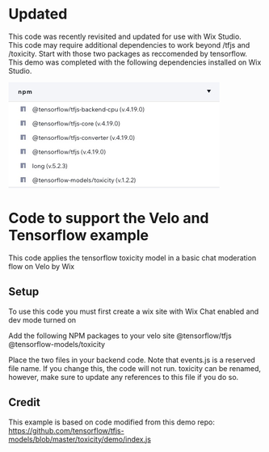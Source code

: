 # Updated
This code was recently revisited and updated for use with Wix Studio.  
This code may require additional dependencies to work beyond /tfjs and /toxicity. Start with those two packages as reccomended by tensorflow.
This demo was completed with the following dependencies installed on Wix Studio.

![list of NPM packages](https://github.com/amandamartin-dev/velo-tensorflow/blob/main/updated%20packages.jpg?raw=true)

# Code to support the Velo and Tensorflow example

This code applies the tensorflow toxicity model in a basic chat moderation flow on Velo by Wix

## Setup
To use this code you must first create a wix site with Wix Chat enabled and dev mode turned on

Add the following NPM packages to your velo site @tensorflow/tfjs @tensorflow-models/toxicity

Place the two files in your backend code.  Note that events.js is a reserved file name.  If you change this, the code will not run. toxicity can be renamed, however, make sure to update any references to this file if you do so.

## Credit
This example is based on code modified from this demo repo: https://github.com/tensorflow/tfjs-models/blob/master/toxicity/demo/index.js
